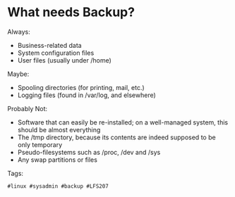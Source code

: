 # What needs Backup?

Always:

* Business-related data
* System configuration files
* User files (usually under /home)

Maybe:

* Spooling directories (for printing, mail, etc.)
* Logging files (found in /var/log, and elsewhere)

Probably Not:

* Software that can easily be re-installed; on a well-managed system, this should be almost everything
* The /tmp directory, because its contents are indeed supposed to be only temporary
* Pseudo-filesystems such as /proc, /dev and /sys
* Any swap partitions or files

Tags:

    #linux #sysadmin #backup #LFS207

